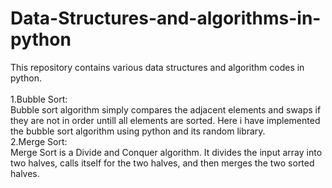 # Data-Structures-and-algorithms-in-python<br />
This repository contains various data structures and algorithm codes in python.<br /><br />
1.Bubble Sort:<br />
Bubble sort algorithm simply compares the adjacent elements and swaps if they are not in order untill all elements are sorted. Here i have implemented the bubble sort algorithm using python and its random library.<br />
2.Merge Sort:<br/>
Merge Sort is a Divide and Conquer algorithm. It divides the input array into two halves, calls itself for the two halves, and then merges the two sorted halves.
